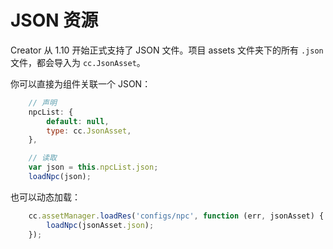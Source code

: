 # JSON 资源

Creator 从 1.10 开始正式支持了 JSON 文件。项目 assets 文件夹下的所有 `.json` 文件，都会导入为 `cc.JsonAsset`。

你可以直接为组件关联一个 JSON：

```js
    // 声明
    npcList: {
        default: null,
        type: cc.JsonAsset,
    },

    // 读取
    var json = this.npcList.json;
    loadNpc(json);
```

也可以动态加载：

```js
    cc.assetManager.loadRes('configs/npc', function (err, jsonAsset) {
        loadNpc(jsonAsset.json);
    });
```

